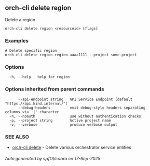 ## orch-cli delete region

Delete a region

```
orch-cli delete region <resourceid> [flags]
```

### Examples

```
# Delete specific region
orch-cli delete region region-aaaa1111 --project some-project
```

### Options

```
  -h, --help   help for region
```

### Options inherited from parent commands

```
      --api-endpoint string   API Service Endpoint (default "https://api.kind.internal/")
      --debug-headers         emit debug-style headers separating columns via '|' character
  -n, --noauth                use without authentication checks
  -p, --project string        Active project name
  -v, --verbose               produce verbose output
```

### SEE ALSO

* [orch-cli delete](orch-cli_delete.md)	 - Delete various orchestrator service entities

###### Auto generated by spf13/cobra on 17-Sep-2025
